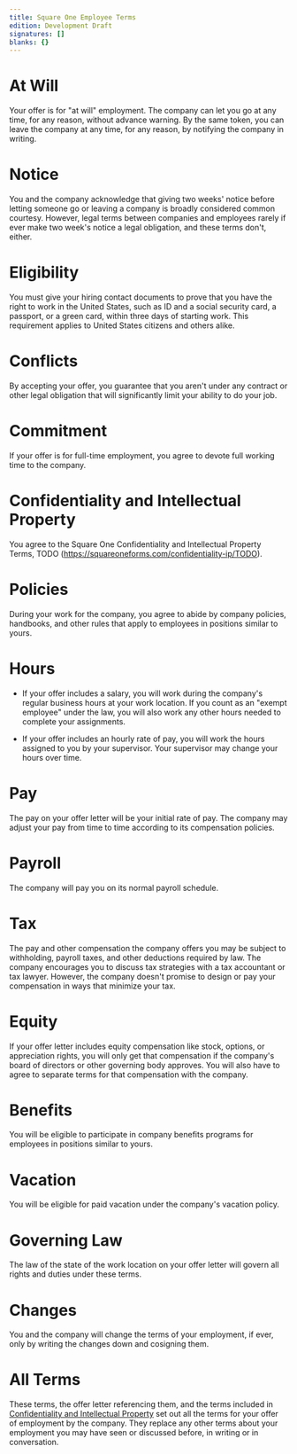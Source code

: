 ```yaml
---
title: Square One Employee Terms
edition: Development Draft
signatures: []
blanks: {}
---
```


# At Will

Your offer is for "at will" employment.  The company can let you go at any time, for any reason, without advance warning.  By the same token, you can leave the company at any time, for any reason, by notifying the company in writing.

# Notice

You and the company acknowledge that giving two weeks' notice before letting someone go or leaving a company is broadly considered common courtesy.  However, legal terms between companies and employees rarely if ever make two week's notice a legal obligation, and these terms don't, either.

# Eligibility

You must give your hiring contact documents to prove that you have the right to work in the United States, such as ID and a social security card, a passport, or a green card, within three days of starting work.  This requirement applies to United States citizens and others alike.

# Conflicts

By accepting your offer, you guarantee that you aren't under any contract or other legal obligation that will significantly limit your ability to do your job.

# Commitment

If your offer is for full-time employment, you agree to devote full working time to the company.

# Confidentiality and Intellectual Property

You agree to the Square One Confidentiality and Intellectual Property Terms, TODO (https://squareoneforms.com/confidentiality-ip/TODO).

# Policies

During your work for the company, you agree to abide by company policies, handbooks, and other rules that apply to employees in positions similar to yours.

# Hours

- If your offer includes a salary, you will work during the company's regular business hours at your work location.  If you count as an "exempt employee" under the law, you will also work any other hours needed to complete your assignments.

- If your offer includes an hourly rate of pay, you will work the hours assigned to you by your supervisor.  Your supervisor may change your hours over time.

# Pay

The pay on your offer letter will be your initial rate of pay.  The company may adjust your pay from time to time according to its compensation policies.

# Payroll

The company will pay you on its normal payroll schedule.

# Tax

The pay and other compensation the company offers you may be subject to withholding, payroll taxes, and other deductions required by law.  The company encourages you to discuss tax strategies with a tax accountant or tax lawyer.  However, the company doesn't promise to design or pay your compensation in ways that minimize your tax.

# Equity

If your offer letter includes equity compensation like stock, options, or appreciation rights, you will only get that compensation if the company's board of directors or other governing body approves.  You will also have to agree to separate terms for that compensation with the company.

# Benefits

You will be eligible to participate in company benefits programs for employees in positions similar to yours.

# Vacation

You will be eligible for paid vacation under the company's vacation policy.

# Governing Law

The law of the state of the work location on your offer letter will govern all rights and duties under these terms.

# Changes

You and the company will change the terms of your employment, if ever, only by writing the changes down and cosigning them.

# All Terms

These terms, the offer letter referencing them, and the terms included in [Confidentiality and Intellectual Property](#confidentiality-and-intellectual-property) set out all the terms for your offer of employment by the company.  They replace any other terms about your employment you may have seen or discussed before, in writing or in conversation.
